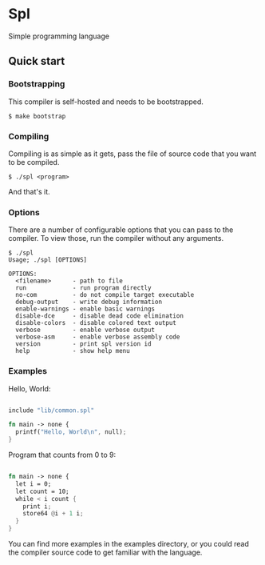 # Spl
Simple programming language

## Quick start

### Bootstrapping
This compiler is self-hosted and needs to be bootstrapped.
```
$ make bootstrap
```

### Compiling
Compiling is as simple as it gets, pass the file of source code that you want to be compiled.
```
$ ./spl <program>
```

And that's it.

### Options

There are a number of configurable options that you can pass to the compiler. To view those, run the compiler without any arguments.

```
$ ./spl
Usage; ./spl [OPTIONS]

OPTIONS:
  <filename>      - path to file
  run             - run program directly
  no-com          - do not compile target executable
  debug-output    - write debug information
  enable-warnings - enable basic warnings
  disable-dce     - disable dead code elimination
  disable-colors  - disable colored text output
  verbose         - enable verbose output
  verbose-asm     - enable verbose assembly code
  version         - print spl version id
  help            - show help menu
```

### Examples
Hello, World:
```rust

include "lib/common.spl"

fn main -> none {
  printf("Hello, World\n", null);
}
```

Program that counts from 0 to 9:
```rust

fn main -> none {
  let i = 0;
  let count = 10;
  while < i count {
    print i;
    store64 @i + 1 i;
  }
}
```

You can find more examples in the examples directory, or you could read the compiler source code to get familiar with the language.
